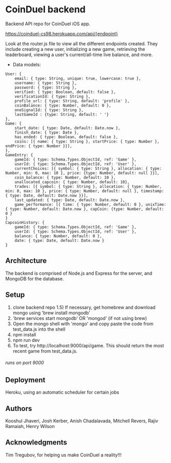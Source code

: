 # CoinDuel backend

Backend API repo for CoinDuel iOS app.

https://coinduel-cs98.herokuapp.com/api/{endpoint}

Look at the router.js file to view all the different endpoints created. They include creating a new user, initializing a new game, retrieving the leaderboard, viewing a user's current/all-time live balance, and more.

* Data models:

```
User: {
    email: { type: String, unique: true, lowercase: true },
    username: { type: String },
    password: { type: String },
    verified: { type: Boolean, default: false },
    verificationId: { type: String },
    profile_url: { type: String, default: 'profile' },
    coinBalance: { type: Number, default: 0 },
    oneSignalId: { type: String },
    lastGameId : {type: String, default: ' '}
},
Game: {
    start_date: { type: Date, default: Date.now },
    finish_date: { type: Date },
    has_ended: { type: Boolean, default: false },
    coins: [{ name: { type: String }, startPrice: { type: Number }, endPrice: { type: Number }}],
},
GameEntry: {
    gameId: { type: Schema.Types.ObjectId, ref: 'Game' },
    userId: { type: Schema.Types.ObjectId, ref: 'User' },
    currentChoices: [{ symbol: { type: String }, allocation: { type: Number, min: 0, max: 10 }, price: {type: Number, default: null }}],
    coin_balance: { type: Number, default: 10 },
    unallocated_capcoin: { type: Number, default: 10},
    trades: [{ symbol: { type: String }, allocation: { type: Number, min: 0, max: 10 }, price: { type: Number, default: null }, timestamp: { type: Date, default: Date.now }}],
    last_updated: { type: Date, default: Date.now },
    game_performance: [{ time: { type: Number, default: 0 }, unixTime: { type: Number, default: Date.now }, capCoin: {type: Number, default: 0 }
}
CapcoinHistory: {
    gameId: { type: Schema.Types.ObjectId, ref: 'Game' },
    userId: { type: Schema.Types.ObjectId, ref: 'User' },
    balance: { type: Number, default: 0 },
    date: { type: Date, default: Date.now }
}
```
## Architecture

The backend is comprised of Node.js and Express for the server, and MongoDB for the database.

## Setup

1) clone backend repo
1.5) If necessary, get homebrew and download mongo using 'brew install mongodb'
2) 'brew services start mongodb' OR 'mongod' (if not using brew)
3) Open the mongo shell with 'mongo' and copy paste the code from test_data.js into the shell
4) npm install
5) npm run dev
6) To test, try http://localhost:9000/api/game. This should return the most recent game from test_data.js.
###### runs on port 9000

## Deployment

Heroku, using an automatic scheduler for certain jobs

## Authors

Kooshul Jhaveri, Josh Kerber, Anish Chadalavada, Mitchell Revers, Rajiv Ramaiah, Henry Wilson

## Acknowledgments

Tim Tregubov, for helping us make CoinDuel a reality!!!
